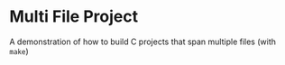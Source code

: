 # Multi File Project

A demonstration of how to build C projects that span multiple files (with `make`)

